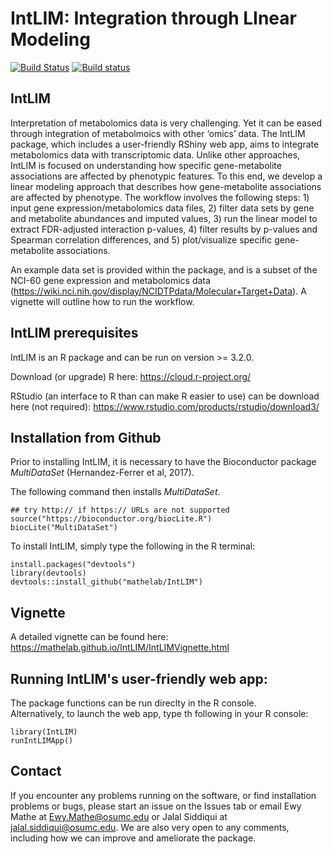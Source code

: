 # IntLIM:  Integration through LInear Modeling
[![Build Status](https://travis-ci.org/Mathelab/IntLIM.svg?branch=master)](https://travis-ci.org/Mathelab/IntLIM)
[![Build status](https://ci.appveyor.com/api/projects/status/1y05oo8y4v7r28bf?svg=true)](https://ci.appveyor.com/project/Mathelab/IntLIM/branch/master)

## IntLIM

Interpretation of metabolomics data is very challenging.  Yet it can be eased through integration of metabolmoics with other ‘omics’ data. The IntLIM package, which includes a user-friendly RShiny web app, aims to integrate metabolomics data with transcriptomic data.  Unlike other approaches, IntLIM is focused on understanding how specific gene-metabolite associations are affected by phenotypic features.  To this end, we develop a linear modeling approach that describes how gene-metabolite associations are affected by phenotype.  The workflow involves the following steps: 1) input gene expression/metabolomics data files, 2) filter data sets by gene and metabolite abundances and imputed values, 3) run the linear model to extract FDR-adjusted interaction p-values, 4) filter results by p-values and Spearman correlation differences, and 5) plot/visualize specific gene-metabolite associations. 

An example data set is provided within the package, and is a subset of the NCI-60 gene expression and metabolomics data (https://wiki.nci.nih.gov/display/NCIDTPdata/Molecular+Target+Data).  A vignette will outline how to run the workflow.  

## IntLIM prerequisites

IntLIM is an R package and can be run on version >= 3.2.0. 

Download (or upgrade) R here: https://cloud.r-project.org/

RStudio (an interface to R than can make R easier to use) can be download here (not required): https://www.rstudio.com/products/rstudio/download3/

## Installation from Github

Prior to installing IntLIM, it is necessary to have the Bioconductor package *MultiDataSet* (Hernandez-Ferrer et al, 2017).  


The following command then installs *MultiDataSet*.

```
## try http:// if https:// URLs are not supported
source("https://bioconductor.org/biocLite.R")
biocLite("MultiDataSet")
```

To install IntLIM, simply type the following in the R terminal:

```
install.packages("devtools")
library(devtools)
devtools::install_github("mathelab/IntLIM")
```
## Vignette

A detailed vignette can be found here:
https://mathelab.github.io/IntLIM/IntLIMVignette.html

## Running IntLIM's user-friendly web app:

The package functions can be run direclty in the R console.  
Alternatively, to launch the web app, type th following in your R console:

```
library(IntLIM)
runIntLIMApp()
```

## Contact

If you encounter any problems running on the software, or find installation problems or bugs, please start an issue on the Issues tab or email Ewy Mathe at Ewy.Mathe@osumc.edu or Jalal Siddiqui at jalal.siddiqui@osumc.edu.  We are also very open to any comments, including how we can improve and ameliorate the package.
